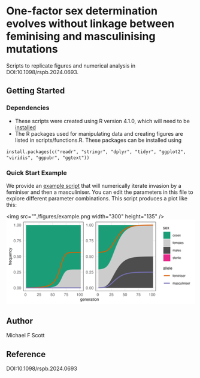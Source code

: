 # One-factor sex determination evolves without linkage between feminising and masculinising mutations

Scripts to replicate figures and numerical analysis in DOI:10.1098/rspb.2024.0693.

## Getting Started

### Dependencies

* These scripts were created using R version 4.1.0, which will need to be [installed](https://cran.r-project.org/doc/manuals/r-patched/R-admin.html)
* The R packages used for manipulating data and creating figures are listed in scripts/functions.R. These packages can be installed using

```
install.packages(c("readr", "stringr", "dplyr", "tidyr", "ggplot2", "viridis", "ggpubr", "ggtext"))
```

### Quick Start Example

We provide an [example script](scripts/example.R) that will numerically iterate invasion by a feminiser and then a masculiniser. You can edit the parameters in this file to explore different parameter combinations. This script produces a plot like this:

<img src=""./figures/example.png width="300" height="135" />
![Example of a transition from cosexuality to dioecy](./figures/example.png)

## Author

Michael F Scott

## Reference

DOI:10.1098/rspb.2024.0693
